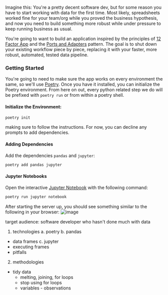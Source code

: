 Imagine this: You're a pretty decent software dev, but for some reason you have to start working with data for the first time. Most likely, spreadsheets worked fine for your team/org while you proved the business hypothesis, and now you need to build something more robust while under pressure to keep running business as usual. 


You're going to want to build an application inspired by the principles of [12 Factor App](https://12factor.net/) and the [Ports and Adapters](https://en.wikipedia.org/wiki/Hexagonal_architecture_(software)) pattern. The goal is to shut down your existing workflow piece by piece, replacing it with your faster, more robust, automated, tested data pipeline. 

### Getting Started

You're going to need to make sure the app works on every environment the same, so we'll use [Poetry](https://python-poetry.org/docs/).
Once you have it installed, you can initialize the Poetry environment. From here on out, every python related step we do will be prefixed with `poetry run` or from within a poetry shell. 

#### Initialize the Environment:
```bash
poetry init
```
making sure to follow the instructions. For now, you can decline any prompts to add dependencies.

#### Adding Dependencies 
Add the dependencies `pandas` and `jupyter`:
```bash
poetry add pandas jupyter
```
#### Jupyter Notebooks
Open the interactive [Jupyter Notebook](https://jupyter.org/try-jupyter/retro/notebooks/?path=notebooks/Intro.ipynb) with the following command:

```bash
poetry run jupyter notebook
```
After starting the server up, you should see something similar to the following in your browser:
![image](https://github.com/emgrasmeder/tidy-data-crash-course/assets/8107614/25e2b8b0-96e8-4532-8b1e-5356cfccfc4d)


target audience: software developer who hasn't done much with data

1. technologies
a. poetry
b. pandas
  - data frames
c. jupyter
  - executing frames
  - pitfalls
2. methodologies
- tidy data
  - melting, joining, for loops
  - stop using for loops
  - variables - observations

